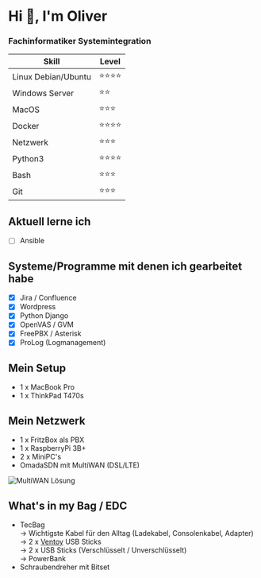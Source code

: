 Hi 👋, I'm Oliver
===============

### Fachinformatiker Systemintegration
| Skill | Level |
| --- | --- |
| Linux Debian/Ubuntu | ⭐⭐⭐⭐ |
| Windows Server | ⭐⭐ |
| MacOS | ⭐⭐⭐ |
| Docker | ⭐⭐⭐⭐ |
| Netzwerk | ⭐⭐⭐ |
| Python3 | ⭐⭐⭐⭐ |
| Bash | ⭐⭐⭐ |
| Git | ⭐⭐⭐ |

## Aktuell lerne ich
- [ ] Ansible

## Systeme/Programme mit denen ich gearbeitet habe
- [x] Jira / Confluence
- [x] Wordpress
- [x] Python Django
- [x] OpenVAS / GVM
- [x] FreePBX / Asterisk
- [x] ProLog (Logmanagement) 

## Mein Setup
- 1 x MacBook Pro
- 1 x ThinkPad T470s

## Mein Netzwerk
- 1 x FritzBox als PBX
- 1 x RaspberryPi 3B+
- 2 x MiniPC's
- OmadaSDN mit MultiWAN (DSL/LTE)

![MultiWAN Lösung](https://kroki.io/blockdiag/svg/eNpLyslPzk7JTEyvTi_KLy1QSFeodgn2UbDRtVMILkhNTSnILyoxBnOV_HMTUxIVgvJLS1KLlKx9QlzBwlEhrrrBpUVpxSWZydlgEfccvUy_1BJsmpLzc_KLFGwVlJST00BQyboWaE40XLgoNUUp1hroAIiQLUSgFgBIHzTu)


## What's in my Bag / EDC
- TecBag <br />
  -> Wichtigste Kabel für den Alltag (Ladekabel, Consolenkabel, Adapter) <br />
  -> 2 x [Ventoy](https://github.com/ventoy/Ventoy) USB Sticks <br />
  -> 2 x USB Sticks (Verschlüsselt / Unverschlüsselt) <br />
  -> PowerBank
- Schraubendreher mit Bitset

